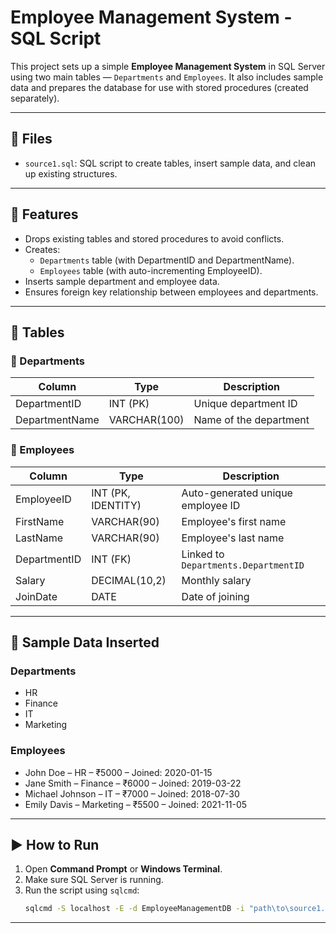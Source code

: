 # Employee Management System - SQL Script

This project sets up a simple **Employee Management System** in SQL Server using two main tables — `Departments` and `Employees`. It also includes sample data and prepares the database for use with stored procedures (created separately).

---

## 📁 Files

- `source1.sql`: SQL script to create tables, insert sample data, and clean up existing structures.

---

## 📌 Features

- Drops existing tables and stored procedures to avoid conflicts.
- Creates:
  - `Departments` table (with DepartmentID and DepartmentName).
  - `Employees` table (with auto-incrementing EmployeeID).
- Inserts sample department and employee data.
- Ensures foreign key relationship between employees and departments.

---

## 📂 Tables

### 🔸 Departments

| Column         | Type         | Description            |
| -------------- | ------------ | ---------------------- |
| DepartmentID   | INT (PK)     | Unique department ID   |
| DepartmentName | VARCHAR(100) | Name of the department |

### 🔸 Employees

| Column       | Type               | Description                          |
| ------------ | ------------------ | ------------------------------------ |
| EmployeeID   | INT (PK, IDENTITY) | Auto-generated unique employee ID    |
| FirstName    | VARCHAR(90)        | Employee's first name                |
| LastName     | VARCHAR(90)        | Employee's last name                 |
| DepartmentID | INT (FK)           | Linked to `Departments.DepartmentID` |
| Salary       | DECIMAL(10,2)      | Monthly salary                       |
| JoinDate     | DATE               | Date of joining                      |

---

## 🧪 Sample Data Inserted

### Departments

- HR
- Finance
- IT
- Marketing

### Employees

- John Doe – HR – ₹5000 – Joined: 2020-01-15
- Jane Smith – Finance – ₹6000 – Joined: 2019-03-22
- Michael Johnson – IT – ₹7000 – Joined: 2018-07-30
- Emily Davis – Marketing – ₹5500 – Joined: 2021-11-05

---

## ▶️ How to Run

1. Open **Command Prompt** or **Windows Terminal**.
2. Make sure SQL Server is running.
3. Run the script using `sqlcmd`:
   ```bash
   sqlcmd -S localhost -E -d EmployeeManagementDB -i "path\to\source1.sql"
   ```

---
